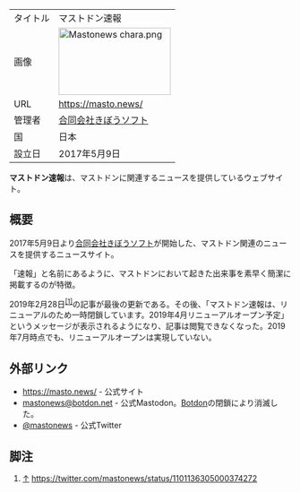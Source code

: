 <div>

|          |                                                                                                                                                                                                                                                                                                                                                    |
|----------|----------------------------------------------------------------------------------------------------------------------------------------------------------------------------------------------------------------------------------------------------------------------------------------------------------------------------------------------------|
| タイトル | マストドン速報                                                                                                                                                                                                                                                                                                                                     |
| 画像     | [<img src="/images/thumb/a/a9/Mastonews_chara.png/200px-Mastonews_chara.png" srcset="/images/thumb/a/a9/Mastonews_chara.png/300px-Mastonews_chara.png 1.5x, /images/thumb/a/a9/Mastonews_chara.png/400px-Mastonews_chara.png 2x" width="200" height="120" alt="Mastonews chara.png" />](/%E3%83%95%E3%82%A1%E3%82%A4%E3%83%AB:Mastonews_chara.png) |
| URL      | <a href="https://masto.news/" rel="nofollow">https://masto.news/</a>                                                                                                                                                                                                                                                                               |
| 管理者   | [合同会社きぼうソフト](/%E5%90%88%E5%90%8C%E4%BC%9A%E7%A4%BE%E3%81%8D%E3%81%BC%E3%81%86%E3%82%BD%E3%83%95%E3%83%88 "合同会社きぼうソフト")                                                                                                                                                                                                         |
| 国       | 日本                                                                                                                                                                                                                                                                                                                                               |
| 設立日   | 2017年5月9日                                                                                                                                                                                                                                                                                                                                       |

  
**マストドン速報**は、マストドンに関連するニュースを提供しているウェブサイト。

## 概要

2017年5月9日より[合同会社きぼうソフト](/%E5%90%88%E5%90%8C%E4%BC%9A%E7%A4%BE%E3%81%8D%E3%81%BC%E3%81%86%E3%82%BD%E3%83%95%E3%83%88 "合同会社きぼうソフト")が開始した、マストドン関連のニュースを提供するニュースサイト。

「速報」と名前にあるように、マストドンにおいて起きた出来事を素早く簡潔に掲載するのが特徴。

2019年2月28日<sup>[\[1\]](#cite_note-1)</sup>の記事が最後の更新である。その後、「マストドン速報は、リニューアルのため一時閉鎖しています。2019年4月リニューアルオープン予定」というメッセージが表示されるようになり、記事は閲覧できなくなった。2019年7月時点でも、リニューアルオープンは実現していない。

## 外部リンク

-   <a href="https://masto.news/" rel="nofollow">https://masto.news/</a> - 公式サイト
-   mastonews@botdon.net - 公式Mastodon。[Botdon](/Botdon "Botdon")の閉鎖により消滅した。
-   <a href="https://twitter.com/mastonews" rel="nofollow">@mastonews</a> - 公式Twitter

## 脚注

<div>

1.  [↑](#cite_ref-1) <a href="https://twitter.com/mastonews/status/1101136305000374272" rel="nofollow">https://twitter.com/mastonews/status/1101136305000374272</a>

</div>

</div>
